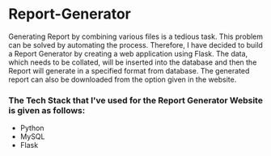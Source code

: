 # Report-Generator
Generating Report by combining various files is a tedious task. This problem can be solved by automating the process. Therefore, I have decided to build a Report Generator by creating a web application using Flask. The data, which needs to be collated, will be inserted into the database and then the Report will generate in a specified format from database. The generated report can also be downloaded from the option given in the website. 

### The Tech Stack that I've used for the Report Generator Website is given as follows:
- Python
- MySQL
- Flask
